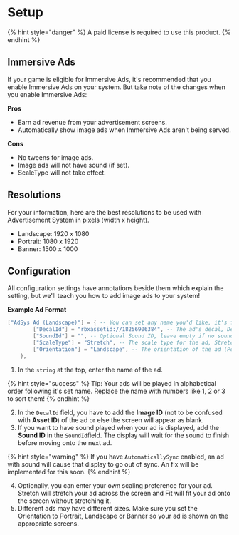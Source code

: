 # Setup

{% hint style="danger" %}
A paid license is required to use this product.
{% endhint %}

## Immersive Ads

If your game is eligible for Immersive Ads, it's recommended that you enable Immersive Ads on your system. But take note of the changes when you enable Immersive Ads:

**Pros**

* Earn ad revenue from your advertisement screens.
* Automatically show image ads when Immersive Ads aren't being served.

**Cons**

* No tweens for image ads.
* Image ads will not have sound (if set).
* ScaleType will not take effect.

## Resolutions

For your information, here are the best resolutions to be used with Advertisement System in pixels (width x height).

* Landscape: 1920 x 1080
* Portrait: 1080 x 1920
* Banner: 1500 x 1000

## Configuration

All configuration settings have annotations beside them which explain the setting, but we'll teach you how to add image ads to your system!

**Example Ad Format**

```lua
["AdSys Ad (Landscape)"] = { -- You can set any name you'd like, it's for your own reference only.
		["DecalId"] = "rbxassetid://18256906384", -- The ad's decal, Decal and Image IDs supported
		["SoundId"] = "", -- Optional Sound ID, leave empty if no sound
		["ScaleType"] = "Stretch", -- The scale type for the ad, Stretch or Fit only
		["Orientation"] = "Landscape", -- The orientation of the ad (Portrait, Landscape, Banner)
	},
```

1. In the `string` at the top, enter the name of the ad.

{% hint style="success" %}
Tip: Your ads will be played in alphabetical order following it's set name. Replace the name with numbers like 1, 2 or 3 to sort them!
{% endhint %}

2. In the `DecalId` field, you have to add the **Image ID** (not to be confused with **Asset ID**) of the ad or else the screen will appear as blank.
3. If you want to have sound played when your ad is displayed, add the **Sound ID** in the `SoundId`field. The display will wait for the sound to finish before moving onto the next ad.

{% hint style="warning" %}
If you have `AutomaticallySync` enabled, an ad with sound will cause that display to go out of sync. An fix will be implemented for this soon.
{% endhint %}

4. Optionally, you can enter your own scaling preference for your ad. Stretch will stretch your ad across the screen and Fit will fit your ad onto the screen without stretching it.
5. Different ads may have different sizes. Make sure you set the Orientation to Portrait, Landscape or Banner so your ad is shown on the appropriate screens.
